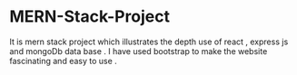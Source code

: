 # MERN-Stack-Project
It is mern stack project which illustrates the depth use of react , express js and mongoDb data base .  I have used bootstrap to make the website fascinating and easy to use .
